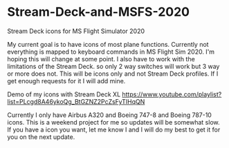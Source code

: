 # Stream-Deck-and-MSFS-2020
Stream Deck icons for MS Flight Simulator 2020

My current goal is to have icons of most plane functions. Currently not everything is mapped to keyboard commands in MS Flight Sim 2020. I'm hoping this will change at some point. I also have to work with the limitations of the Stream Deck. so only 2 way switches will work but 3 way or more does not. This will be icons only and not Stream Deck profiles. If I get enough requests for it I will add mine.

Demo of my icons with Stream Deck XL
https://www.youtube.com/playlist?list=PLcgd8A46ykoQg_BtGZNZ2PcZsFyTIHqQN

Currently I only have Airbus A320 and Boeing 747-8 and Boeing 787-10 icons. This is a weekend project for me so updates will be somewhat slow. If you have a icon you want, let me know I and I will do my best to get it for you on the next update.
